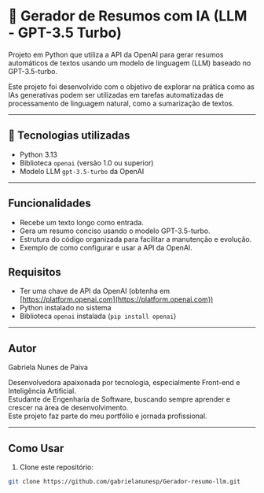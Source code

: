 # 🧠 Gerador de Resumos com IA (LLM - GPT-3.5 Turbo)

Projeto em Python que utiliza a API da OpenAI para gerar resumos automáticos de textos usando um modelo de linguagem (LLM) baseado no GPT-3.5-turbo.

Este projeto foi desenvolvido com o objetivo de explorar na prática como as IAs generativas podem ser utilizadas em tarefas automatizadas de processamento de linguagem natural, como a sumarização de textos.

---

## 🚀 Tecnologias utilizadas

- Python 3.13  
- Biblioteca `openai` (versão 1.0 ou superior)  
- Modelo LLM `gpt-3.5-turbo` da OpenAI

---

## Funcionalidades

- Recebe um texto longo como entrada.
- Gera um resumo conciso usando o modelo GPT-3.5-turbo.
- Estrutura do código organizada para facilitar a manutenção e evolução.
- Exemplo de como configurar e usar a API da OpenAI.


## Requisitos

- Ter uma chave de API da OpenAI (obtenha em [https://platform.openai.com](https://platform.openai.com))
- Python instalado no sistema
- Biblioteca `openai` instalada (`pip install openai`)
---
  ## Autor

Gabriela Nunes de Paiva

Desenvolvedora apaixonada por tecnologia, especialmente Front-end e Inteligência Artificial.  
Estudante de Engenharia de Software, buscando sempre aprender e crescer na área de desenvolvimento.  
Este projeto faz parte do meu portfólio e jornada profissional.

---

## Como Usar

1. Clone este repositório:

```bash
git clone https://github.com/gabrielanunesp/Gerador-resumo-llm.git


